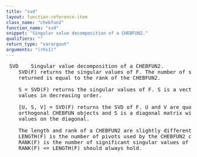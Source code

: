 ```yaml
---
title: "svd"
layout: function-reference-item
class_name: "chebfun2"
function_name: "svd"
snippet: "Singular value decomposition of a CHEBFUN2."
qualifiers: ""
return_type: "varargout"
arguments: "(rhs1)"
---
```


<pre class="help-text"> SVD    Singular value decomposition of a CHEBFUN2.
    SVD(F) returns the singular values of F. The number of singular values
    returned is equal to the rank of the CHEBFUN2.
 
    S = SVD(F) returns the singular values of F. S is a vector of singular
    values in decreasing order.
 
    [U, S, V] = SVD(F) returns the SVD of F. U and V are quasi-matrices of
    orthogonal CHEBFUN objects and S is a diagonal matrix with the singular
    values on the diagonal.
 
    The length and rank of a CHEBFUN2 are slightly different quantities.
    LENGTH(F) is the number of pivots used by the CHEBFUN2 constructor, and
    RANK(F) is the number of significant singular values of F. The relation
    RANK(F) <= LENGTH(F) should always hold.
</pre>